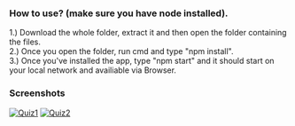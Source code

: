### How to use? (make sure you have node installed).

1.) Download the whole folder, extract it and then open the folder containing the files.
<br>
2.) Once you open the folder, run cmd and type "npm install".
<br>
3.) Once you've installed the app, type "npm start" and it should start on your local network and availiable via Browser. 

### Screenshots 
<a href="https://imgbb.com/"><img src="https://i.ibb.co/YW9TJM6/Quiz1.jpg" alt="Quiz1" border="0"></a>
<a href="https://imgbb.com/"><img src="https://i.ibb.co/92vJ2zL/Quiz2.jpg" alt="Quiz2" border="0"></a>
